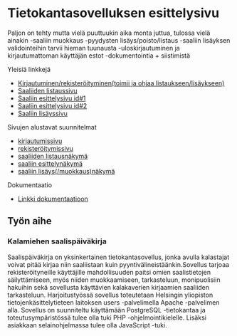 # Tietokantasovelluksen esittelysivu

Paljon on tehty mutta vielä puuttuukin aika monta juttua, tulossa vielä ainakin
-saaliin muokkaus
-pyydysten lisäys/poisto/listaus
-saaliin lisäyksen validointeihin tarvii hieman tuunausta
-uloskirjautuminen ja kirjautumattoman käyttäjän estot
-dokumentointia + siistimistä

Yleisiä linkkejä

* [Kirjautuminen/rekisteröityminen(toimii ja ohjaa listaukseen/lisäykseen)](https://ppnauman.users.cs.helsinki.fi/fishingLog/login)
* [Saaliiden listaussivu](https://ppnauman.users.cs.helsinki.fi/fishingLog/catchList)
* [Saaliin esittelysivu id#1](https://ppnauman.users.cs.helsinki.fi/fishingLog/catchList/1)
* [Saaliin esittelysivu id#2](https://ppnauman.users.cs.helsinki.fi/fishingLog/catchList/2)
* [Saaliin lisäyssivu](https://ppnauman.users.cs.helsinki.fi/fishingLog/newCatch)


Sivujen alustavat suunnitelmat

* [kirjautumissivu](https://ppnauman.users.cs.helsinki.fi/fishingLog/kirjautuminen)
* [rekisteröitymissivu](https://ppnauman.users.cs.helsinki.fi/fishingLog/rekisteroityminen)
* [saaliiden listausnäkymä](https://ppnauman.users.cs.helsinki.fi/fishingLog/listaaSaaliit)
* [saaliin esittelynäkymä](https://ppnauman.users.cs.helsinki.fi/fishingLog/saalis)
* [saaliin lisäys(/muokkaus)näkymä](https://ppnauman.users.cs.helsinki.fi/fishingLog/lisaaSaalis)

Dokumentaatio

* [Linkki dokumentaatioon](https://github.com/ppnauman/Tsoha-Bootstrap/blob/master/doc/dokumentaatio.pdf)

## Työn aihe

### Kalamiehen saalispäiväkirja 

Saalispäiväkirja on yksinkertainen tietokantasovellus, jonka avulla kalastajat voivat pitää kirjaa niin saaliistaan kuin pyyntivälineistäänkin.Sovellus tarjoaa rekisteröityneille käyttäjille mahdollisuuden paitsi omien saalistietojen säilyttämiseen, myös niiden muokkaamiseen, tarkasteluun, monipuolisiin hakuihin sekä sovellusta käyttävien kalakaverien kirjaamien saaliiden tarkasteluun.  Harjoitustyössä sovellus toteutetaan Helsingin yliopiston tietojenkäsittelytieteen laitoksen users -palvelimella Apache -palvelimen alla. Sovellus on suunniteltu käyttämään PostgreSQL -tietokantaa ja toteutusympäristössä tulee olla tuki PHP -ohjelmointikielelle. Lisäksi asiakkaan selainohjelmassa tulee olla JavaScript -tuki.
